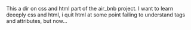 This a dir on css and html part of the air_bnb project. I want to learn deeeply css and html, i quit html at some point failing to understand tags and attributes, but now...
